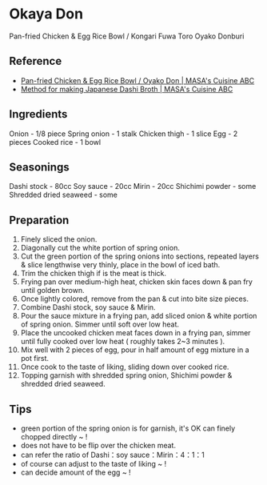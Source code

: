 # Okaya Don

Pan-fried Chicken & Egg Rice Bowl / Kongari Fuwa Toro Oyako Donburi

## Reference

* [Pan-fried Chicken & Egg Rice Bowl / Oyako Don | MASA's Cuisine ABC](https://www.youtube.com/watch?v=EiCNYPBZ6As)
* [Method for making Japanese Dashi Broth | MASA's Cuisine ABC](https://www.youtube.com/watch?v=_p39MaLEpz0)

## Ingredients

Onion - 1/8 piece
Spring onion - 1 stalk
Chicken thigh - 1 slice
Egg - 2 pieces
Cooked rice - 1 bowl

## Seasonings

Dashi stock - 80cc
Soy sauce - 20cc
Mirin - 20cc
Shichimi powder - some
Shredded dried seaweed - some

## Preparation

1. Finely sliced the onion.
2. Diagonally cut the white portion of spring onion.
3. Cut the green portion of the spring onions into sections, repeated layers & slice lengthwise very thinly, place in the bowl of iced bath.
4. Trim the chicken thigh if is the meat is thick.
5. Frying pan over medium-high heat, chicken skin faces down & pan fry until golden brown.
6. Once lightly colored, remove from the pan & cut into bite size pieces.
7. Combine Dashi stock, soy sauce & Mirin.
8. Pour the sauce mixture in a frying pan, add sliced onion & white portion of spring onion. Simmer until soft over low heat.
9. Place the uncooked chicken meat faces down in a frying pan, simmer until fully cooked over low heat ( roughly takes 2~3 minutes ).
10. Mix well with 2 pieces of egg, pour in half amount of egg mixture in a pot first.
11. Once cook to the taste of liking, sliding down over cooked rice.
12. Topping garnish with shredded spring onion, Shichimi powder & shredded dried seaweed.

## Tips

* green portion of the spring onion is for garnish, it's OK can finely chopped directly ~ !
* does not have to be flip over the chicken meat.
* can refer the ratio of Dashi：soy sauce：Mirin：4：1：1
* of course can adjust to the taste of liking ~ !
* can decide amount of the egg ~ !
